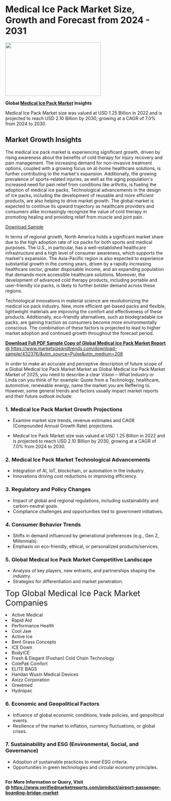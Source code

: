 <H1>Medical Ice Pack Market Size, Growth and Forecast from 2024 - 2031</H1><img class="aligncenter size-medium wp-image-584254" src="https://thirdeyenews.in/wp-content/uploads/2024/09/Global-Market-Research-300x168.jpeg" alt="" width="300" height="168" /><p><strong>Global&nbsp;<a href="https://www.marketsizeandtrends.com/download-sample/432376/&amp;utm_source=Pulse&amp;utm_medium=208">Medical Ice Pack Market</a> Insights</strong></p><p>Medical Ice Pack Market size was valued at USD 1.25 Billion in 2022 and is projected to reach USD 2.10 Billion by 2030, growing at a CAGR of 7.0% from 2024 to 2030.</p><p><h2>Market Growth Insights</h2> <p>The medical ice pack market is experiencing significant growth, driven by rising awareness about the benefits of cold therapy for injury recovery and pain management. The increasing demand for non-invasive treatment options, coupled with a growing focus on at-home healthcare solutions, is further contributing to the market's expansion. Additionally, the growing prevalence of sports-related injuries, as well as the aging population's increased need for pain relief from conditions like arthritis, is fueling the adoption of medical ice packs. Technological advancements in the design of ice packs, including the development of reusable and more efficient products, are also helping to drive market growth. The global market is expected to continue its upward trajectory as healthcare providers and consumers alike increasingly recognize the value of cold therapy in promoting healing and providing relief from muscle and joint pain.</p> <p><a href="#">Download Sample</a></p> <p>In terms of regional growth, North America holds a significant market share due to the high adoption rate of ice packs for both sports and medical purposes. The U.S., in particular, has a well-established healthcare infrastructure and a high level of consumer awareness, which supports the market's expansion. The Asia-Pacific region is also expected to experience substantial growth in the coming years, driven by a rapidly increasing healthcare sector, greater disposable income, and an expanding population that demands more accessible healthcare solutions. Moreover, the development of advanced cold therapy products, including portable and user-friendly ice packs, is likely to further bolster demand across these regions.</p> <p>Technological innovations in material science are revolutionizing the medical ice pack industry. New, more efficient gel-based packs and flexible, lightweight materials are improving the comfort and effectiveness of these products. Additionally, eco-friendly alternatives, such as biodegradable ice packs, are gaining traction as consumers become more environmentally conscious. The combination of these factors is projected to lead to higher market adoption and continued growth throughout the forecast period.</p> <p><a href="#"></p><p><span class=""><strong>Download Full PDF Sample Copy of Global Medical Ice Pack Market Report</strong> @ <a href="https://www.marketsizeandtrends.com/download-sample/432376/&amp;utm_source=Pulse&amp;utm_medium=208" target="_blank">https://www.marketsizeandtrends.com/download-sample/432376/&amp;utm_source=Pulse&amp;utm_medium=208</a></span></p><p>In order to make an accurate and perceptive description of future scope of a Global&nbsp;Medical Ice Pack Market Market as Global&nbsp;Medical Ice Pack Market Market of 2025, you need to describe a clear Vision &ndash; What Industry or Linda can you think of for example: Quote from a Technology, healthcare, automotive, renewable energy, name the market you are Reffering to. However, some general trends and factors usually impact market reports and their future outlook include:</p><h3>1.&nbsp;<strong>Medical Ice Pack Market Growth Projections</strong></h3><ul><li>Examine market size trends, revenue estimates and CAGR (Compounded Annual Growth Rate) projections.</li><li><p>Medical Ice Pack Market size was valued at USD 1.25 Billion in 2022 and is projected to reach USD 2.10 Billion by 2030, growing at a CAGR of 7.0% from 2024 to 2030.</p></li></ul><h3>2.&nbsp;<strong>Medical Ice Pack Market Technological Advancements</strong></h3><ul><li>Integration of AI, IoT, blockchain, or automation in the industry.</li><li>Innovations driving cost reductions or improving efficiency.</li></ul><h3>3.&nbsp;<strong>Regulatory and Policy Changes</strong></h3><ul><li>Impact of global and regional regulations, including sustainability and carbon-neutral goals.</li><li>Compliance challenges and opportunities tied to government initiatives.</li></ul><h3>4.&nbsp;<strong>Consumer Behavior Trends</strong></h3><ul><li>Shifts in demand influenced by generational preferences (e.g., Gen Z, Millennials).</li><li>Emphasis on eco-friendly, ethical, or personalized products/services.</li></ul><h3>5.&nbsp;<strong>Global Medical Ice Pack Market Competitive Landscape</strong></h3><ul><li>Analysis of key players, new entrants, and partnerships shaping the industry.</li><li>Strategies for differentiation and market penetration.</li></ul><p data-pm-slice="1 1 []"><span style="color: inherit; font-family: inherit; font-size: 25px;">Top Global Medical Ice Pack Market Companies</span></p><div class="" data-test-id=""><p><li>Active Medical</li><li> Rapid Aid</li><li> Performance Health</li><li> Cool Jaw</li><li> Active Ice</li><li> Bent Grass Concepts</li><li> ICE Down</li><li> BodyICE</li><li> Fresh & Elegant (Foshan) Cold Chain Technology</li><li> ColePak Comfort</li><li> ELITE BAGS</li><li> Handan Wuxin Medical Devices</li><li> Axizz Corporation</li><li> Greetmed</li><li> Hydropac</li></p></div><h3>6.&nbsp;<strong>Economic and Geopolitical Factors</strong></h3><ul><li>Influence of global economic conditions, trade policies, and geopolitical events.</li><li>Resilience of the market to inflation, currency fluctuations, or global crises.</li></ul><h3>7.&nbsp;<strong>Sustainability and ESG (Environmental, Social, and Governance)</strong></h3><ul><li>Adoption of sustainable practices to meet ESG criteria.</li><li>Opportunities in green technologies and circular economy principles.</li></ul><h2><strong style="font-size: 14px;">For More Information or Query, Visit @&nbsp;</strong><a style="background-color: #ffffff; font-size: 14px;" href="https://www.marketsizeandtrends.com/report/medical-ice-pack-market/" target="_blank">https://www.verifiedmarketreports.com/product/airport-passenger-boarding-bridge-market</a></h2>
